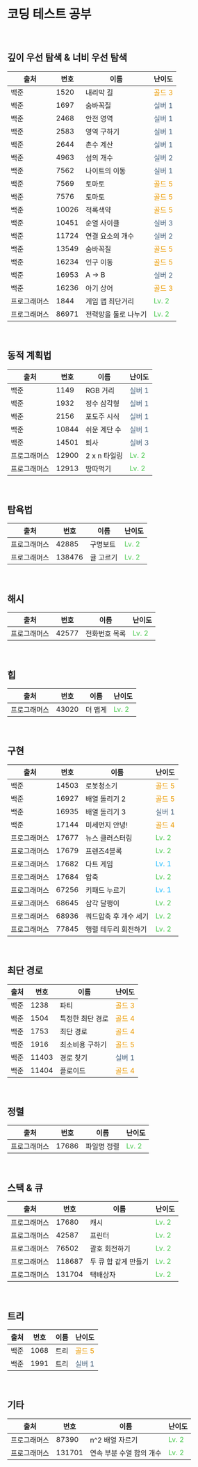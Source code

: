 # 코딩 테스트 공부
<br>

## 깊이 우선 탐색 & 너비 우선 탐색
| 출처 | 번호 | 이름 | 난이도 |
| --- | --- | --- | --- |
| 백준 | 1520 | 내리막 길 | <span style="color: #ec9a00">골드 3 | 동적 계획법 |
| 백준 | 1697 | 숨바꼭질 | <span style="color: #435f7a">실버 1 |
| 백준 | 2468 | 안전 영역 | <span style="color: #435f7a">실버 1 |
| 백준 | 2583 | 영역 구하기 | <span style="color: #435f7a">실버 1 |
| 백준 | 2644 | 촌수 계산 | <span style="color: #435f7a">실버 1 |
| 백준 | 4963 | 섬의 개수 | <span style="color: #435f7a">실버 2 |
| 백준 | 7562 | 나이트의 이동 | <span style="color: #435f7a">실버 1 |
| 백준 | 7569 | 토마토 | <span style="color: #ec9a00">골드 5 |
| 백준 | 7576 | 토마토 | <span style="color: #ec9a00">골드 5 |
| 백준 | 10026 | 적록색약 | <span style="color: #ec9a00">골드 5 |
| 백준 | 10451 | 순열 사이클 | <span style="color: #435f7a">실버 3 |
| 백준 | 11724 | 연결 요소의 개수 | <span style="color: #435f7a">실버 2 |
| 백준 | 13549 | 숨바꼭질 | <span style="color: #ec9a00">골드 5 |
| 백준 | 16234 | 인구 이동 | <span style="color: #ec9a00">골드 5 |
| 백준 | 16953 | A → B | <span style="color: #435f7a">실버 2 |
| 백준 | 16236 | 아기 상어 | <span style="color: #ec9a00">골드 3 |
| 프로그래머스 | 1844 | 게임 맵 최단거리 | <span style="color: #47c84c">Lv. 2 |
| 프로그래머스 | 86971 | 전력망을 둘로 나누기 | <span style="color: #47c84c">Lv. 2 |
<br>

## 동적 계획법
| 출처 | 번호 | 이름 | 난이도 |
| --- | --- | --- | --- |
| 백준 | 1149 | RGB 거리 | <span style="color: #435f7a">실버 1 |
| 백준 | 1932 | 정수 삼각형 | <span style="color: #435f7a">실버 1 |
| 백준 | 2156 | 포도주 시식 | <span style="color: #435f7a">실버 1 |
| 백준 | 10844 | 쉬운 계단 수 | <span style="color: #435f7a">실버 1 |
| 백준 | 14501 | 퇴사 | <span style="color: #435f7a">실버 3 |
| 프로그래머스 | 12900 | 2 x n 타일링 | <span style="color: #47c84c">Lv. 2 |
| 프로그래머스 | 12913 | 땅따먹기 | <span style="color: #47c84c">Lv. 2 |
<br>

## 탐욕법
| 출처 | 번호 | 이름 | 난이도 |
| --- | --- | --- | --- |
| 프로그래머스 | 42885 | 구명보트 | <span style="color: #47c84c">Lv. 2 |
| 프로그래머스 | 138476 | 귤 고르기 | <span style="color: #47c84c">Lv. 2 |
<br>

## 해시
| 출처 | 번호 | 이름 | 난이도 |
| --- | --- | --- | --- |
| 프로그래머스 | 42577 | 전화번호 목록 | <span style="color: #47c84c">Lv. 2 |
<br>

## 힙
| 출처 | 번호 | 이름 | 난이도 |
| --- | --- | --- | --- |
| 프로그래머스 | 43020 | 더 맵게 | <span style="color: #47c84c">Lv. 2 |
<br>

## 구현
| 출처 | 번호 | 이름 | 난이도 |
| --- | --- | --- | --- |
| 백준 | 14503 | 로봇청소기 | <span style="color: #ec9a00">골드 5 |
| 백준 | 16927 | 배열 돌리기 2 | <span style="color: #ec9a00">골드 5 |
| 백준 | 16935 | 배열 돌리기 3 | <span style="color: #435f7a">실버 1 |
| 백준 | 17144 | 미세먼지 안녕! | <span style="color: #ec9a00">골드 4 |
| 프로그래머스 | 17677 | 뉴스 클러스터링 | <span style="color: #47c84c">Lv. 2 |
| 프로그래머스 | 17679 | 프렌즈4블록 | <span style="color: #47c84c">Lv. 2 |
| 프로그래머스 | 17682 | 다트 게임 | <span style="color: #1bbaff">Lv. 1 |
| 프로그래머스 | 17684 | 압축 | <span style="color: #47c84c">Lv. 2 |
| 프로그래머스 | 67256 | 키패드 누르기 | <span style="color: #1bbaff">Lv. 1 |
| 프로그래머스 | 68645 | 삼각 달팽이 | <span style="color: #47c84c">Lv. 2 |
| 프로그래머스 | 68936 | 쿼드압축 후 개수 세기 | <span style="color: #47c84c">Lv. 2 |
| 프로그래머스 | 77845 | 행렬 테두리 회전하기 | <span style="color: #47c84c">Lv. 2 |
<br>

## 최단 경로
| 출처 | 번호 | 이름 | 난이도 |
| --- | --- | --- | --- |
| 백준 | 1238 | 파티 | <span style="color: #ec9a00">골드 3 |
| 백준 | 1504 | 특정한 최단 경로 | <span style="color: #ec9a00">골드 4 |
| 백준 | 1753 | 최단 경로 | <span style="color: #ec9a00">골드 4 |
| 백준 | 1916 | 최소비용 구하기 | <span style="color: #ec9a00">골드 5 |
| 백준 | 11403 | 경로 찾기 | <span style="color: #435f7a">실버 1 |
| 백준 | 11404 | 플로이드 | <span style="color: #ec9a00">골드 4 |
<br>

## 정렬
| 출처 | 번호 | 이름 | 난이도 |
| --- | --- | --- | --- |
| 프로그래머스 | 17686 | 파일명 정렬 | <span style="color: #47c84c">Lv. 2 |
<br>

## 스택 & 큐
| 출처 | 번호 | 이름 | 난이도 |
| --- | --- | --- | --- |
| 프로그래머스 | 17680 | 캐시 | <span style="color: #47c84c">Lv. 2 |
| 프로그래머스 | 42587 | 프린터 | <span style="color: #47c84c">Lv. 2 |
| 프로그래머스 | 76502 | 괄호 회전하기 | <span style="color: #47c84c">Lv. 2 |
| 프로그래머스 | 118687 | 두 큐 합 같게 만들기 | <span style="color: #47c84c">Lv. 2 |
| 프로그래머스 | 131704 | 택배상자 | <span style="color: #47c84c">Lv. 2 |
<br>

## 트리
| 출처 | 번호 | 이름 | 난이도 |
| --- | --- | --- | --- |
| 백준 | 1068 | 트리 | <span style="color: #ec9a00">골드 5 |
| 백준 | 1991 | 트리 | <span style="color: #435f7a">실버 1 |
<br>

## 기타
| 출처 | 번호 | 이름 | 난이도 |
| --- | --- | --- | --- |
| 프로그래머스 | 87390 | n^2 배열 자르기 | <span style="color: #47c84c">Lv. 2 |
| 프로그래머스 | 131701 | 연속 부분 수열 합의 개수 | <span style="color: #47c84c">Lv. 2 |
<br>
